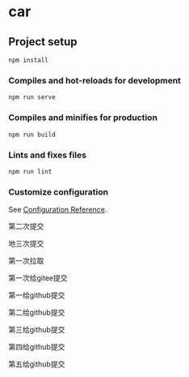 # car

## Project setup
```
npm install
```

### Compiles and hot-reloads for development
```
npm run serve
```

### Compiles and minifies for production
```
npm run build
```

### Lints and fixes files
```
npm run lint
```

### Customize configuration
See [Configuration Reference](https://cli.vuejs.org/config/).

第二次提交

地三次提交

第一次拉取

第一次给gitee提交

第一给github提交

第二给github提交

第三给github提交

第四给github提交

第五给github提交

